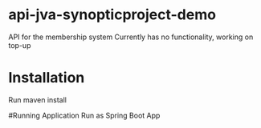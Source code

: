 # api-jva-synopticproject-demo
API for the membership system
Currently has no functionality, working on top-up

# Installation
Run maven install

#Running Application
Run as Spring Boot App